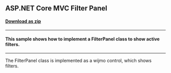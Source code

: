 ## ASP.NET Core MVC Filter Panel
#### [Download as zip](https://downgit.github.io/#/home?url=https://github.com/GrapeCity/ComponentOne-ASPNET-MVC-Samples/tree/master/ASPNETCore/HowTo/FlexGrid/FilterPanel/FilterPanel)
____
#### This sample shows how to implement a FilterPanel class to show active filters.
____
The FilterPanel class is implemented as a wijmo control, which shows filters.
